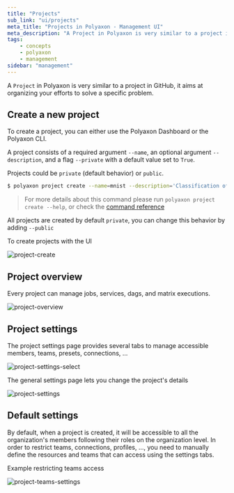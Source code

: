 ```yaml
---
title: "Projects"
sub_link: "ui/projects"
meta_title: "Projects in Polyaxon - Management UI"
meta_description: "A Project in Polyaxon is very similar to a project in GitHub, it aims at organizing your efforts to solve a specific problem."
tags:
    - concepts
    - polyaxon
    - management
sidebar: "management"
---
```


A `Project` in Polyaxon is very similar to a project in GitHub,
it aims at organizing your efforts to solve a specific problem.

## Create a new project

To create a project, you can either use the Polyaxon Dashboard or the Polyaxon CLI.

A project consists of a required argument `--name`, an optional argument `--description`,
and a flag `--private` with a default value set to `True`.

Projects could be `private` (default behavior) or `public`.


```bash
$ polyaxon project create --name=mnist --description='Classification of handwritten images.'
```

> For more details about this command please run `polyaxon project create --help`,
or check the [command reference](/references/polyaxon-cli/project/#create)

All projects are created by default `private`, you can change this behavior by adding `--public`

To create projects with the UI

![project-create](../../../../content/images/dashboard/projects/create.png)

## Project overview

Every project can manage jobs, services, dags, and matrix executions.

![project-overview](../../../../content/images/dashboard/projects/overview.png)

## Project settings

The project settings page provides several tabs to manage accessible members, teams, presets, connections, ...

![project-settings-select](../../../../content/images/dashboard/projects/settings-select.png)

The general settings page lets you change the project's details

![project-settings](../../../../content/images/dashboard/projects/settings.png)


## Default settings

By default, when a project is created, it will be accessible to all the organization's members following their roles on the organization level.
In order to restrict teams, connections, profiles, ..., you need to manually define the resources and teams that can access using the settings tabs.

Example restricting teams access

![project-teams-settings](../../../../content/images/dashboard/projects/teams-settings.png)
